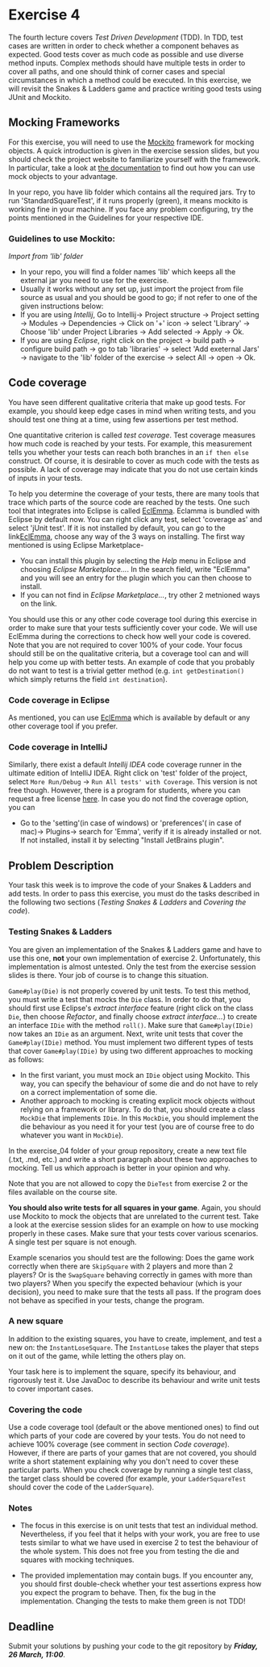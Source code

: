 # Exercise 4

The fourth lecture covers *Test Driven Development* (TDD). In TDD, test cases 
are written in order to check whether a component behaves as expected. Good 
tests cover as much code as possible and use diverse method inputs. Complex 
methods should have multiple tests in order to cover all paths, and one should 
think of corner cases and special circumstances in which a method could be 
executed. In this exercise, we will revisit the Snakes & Ladders game and 
practice writing good tests using JUnit and Mockito.


## Mocking Frameworks

For this exercise, you will need to use the [Mockito](http://mockito.org/) 
framework for mocking objects. A quick introduction is given in the exercise 
session slides, but you should check the project website to familiarize 
yourself with the framework. In particular, take a look at [the 
documentation](http://mockito.github.io/mockito/docs/current/org/mockito/Mockito.html) 
to find out how you can use mock objects to your advantage.

In your repo, you have lib folder which contains all the required jars. Try to run 'StandardSquareTest', if it runs properly (green), it means mockito is working fine in your machine. If you face any problem configuring, try the points mentioned in the Guidelines for your respective IDE.

### Guidelines to use Mockito:
 *Import from 'lib' folder*
- In your repo, you will find a folder names 'lib' which keeps all the external jar you need to use for the exercise.
- Usually it works without any set up, just import the project from file source as usual and you should be good to go; if not refer to one of the given instructions below:
- If you are using *Intellij*, Go to Intellij-> Project structure -> Project setting -> Modules -> Dependencies -> Click on '+' icon -> select 'Library' -> Choose 'lib' under Project Libraries -> Add selected -> Apply -> Ok.
- If you are using *Eclipse*, right click on the project -> build path -> configure build path -> go to tab 'libraries' -> select 'Add exeternal Jars' -> navigate to the 'lib' folder of the exercise -> select All -> open -> Ok.


## Code coverage

You have seen different qualitative criteria that make up good tests. For 
example, you should keep edge cases in mind when writing tests, and you should 
test one thing at a time, using few assertions per test method.

One quantitative criterion is called *test coverage*. Test coverage measures 
how much code is reached by your tests. For example, this measurement tells 
you whether your tests can reach both branches in an `if then else` construct. 
Of course, it is desirable to cover as much code with the tests as possible. A 
lack of coverage may indicate that you do not use certain kinds of inputs in 
your tests.

To help you determine the coverage of your tests, there are many tools that 
trace which parts of the source code are reached by the tests. One such tool 
that integrates into Eclipse is called [EclEmma](http://eclemma.org/).
Eclamma is bundled with Eclipse by default now. You can right click any test, select 
'coverage as' and select 'jUnit test'.
If it is not installed by default, you can go to the link[EclEmma](https://www.eclemma.org/installation.html), choose any way of the 3 ways on installing.
The first way mentioned is using Eclipse Marketplace-
- You can install this plugin by selecting the *Help* menu in Eclipse and choosing 
*Eclipse Marketplace...*. In the search field, write "EclEmma" and you will 
see an entry for the plugin which you can then choose to install.
- If you can not find in *Eclipse Marketplace...*, try other 2 metnioned ways on the link.

You should use this or any other code coverage tool during this exercise in 
order to make sure that your tests sufficiently cover your code. We will use 
EclEmma during the corrections to check how well your code is covered. Note 
that you are not required to cover 100% of your code. Your focus should still 
be on the qualitative criteria, but a coverage tool can and will help you come 
up with better tests. An example of code that you probably do not want to test 
is a trivial getter method (e.g. `int getDestination()` which simply returns 
the field `int destination`).


### Code coverage in Eclipse

As mentioned, you can use [EclEmma](http://eclemma.org/) which is available by default or any other coverage 
tool if you prefer.

### Code coverage in IntelliJ

Similarly, there exist a default *Intellij IDEA* code coverage runner in the ultimate edition of IntelliJ IDEA.
Right click on 'test' folder of the project, select  `More Run/Debug` -> `Run All tests' with Coverage`. This version is not free though.
However, there is a program for students, where you can request a free license
[here](https://www.jetbrains.com/student/).
In case you do not find the coverage option, you can
- Go to the 'setting'(in case of windows) or 'preferences'( in case of mac)-> Plugins->
search for 'Emma', verify if it is already installed or not. If not installed, install it by selecting "Install JetBrains plugin".

## Problem Description

Your task this week is to improve the code of your Snakes & Ladders and add 
tests. In order to pass this exercise, you must do the tasks described in the 
following two sections (*Testing Snakes & Ladders* and *Covering the code*).


### Testing Snakes & Ladders

You are given an implementation of the Snakes & Ladders game and have to use 
this one, **not** your own implementation of exercise 2. Unfortunately, this 
implementation is almost untested. Only the test from the exercise session 
slides is there. Your job of course is to change this situation.

`Game#play(Die)` is not properly covered by unit tests. To test this method, 
you must write a test that mocks the `Die` class. In order to do that, you 
should first use Eclipse's *extract interface* feature (right click on the 
class `Die`, then choose *Refactor*, and finally choose *extract 
interface...*) to create an interface `IDie` with the method `roll()`. Make 
sure that `Game#play(IDie)` now takes an `IDie` as an argument. Next, write 
unit tests that cover the `Game#play(IDie)` method. You must implement two 
different types of tests that cover `Game#play(IDie)` by using two different 
approaches to mocking as follows:

- In the first variant, you must mock an `IDie` object using Mockito. This 
  way, you can specify the behaviour of some die and do not have to rely on a 
  correct implementation of some die.
- Another approach to mocking is creating explicit mock objects without 
  relying on a framework or library. To do that, you should create a class 
  `MockDie` that implements `IDie`. In this `MockDie`, you should implement 
  the die behaviour as you need it for your test (you are of course free to do 
  whatever you want in `MockDie`).

In the exercise_04 folder of your group repository, create a new text file 
(.txt, .md, etc.) and write a short paragraph about these two approaches to 
mocking. Tell us which approach is better in your opinion and why.

Note that you are not allowed to copy the `DieTest` from exercise 2 or the 
files available on the course site.

**You should also write tests for all squares in your game**. Again, you 
should use Mockito to mock the objects that are unrelated to the current test. 
Take a look at the exercise session slides for an example on how to use 
mocking properly in these cases. Make sure that your tests cover various 
scenarios. A single test per square is not enough.

Example scenarios you should test are the following: Does the game work 
correctly when there are `SkipSquare` with 2 players and more than 2 players? Or is the 
`SwapSquare` behaving correctly in games with more than two players? When you specify the expected 
behaviour (which is your decision), you need to make sure that the tests all pass. If the program 
does not behave as specified in your  tests, change the program.

### A new square

In addition to the existing squares, you have to create, implement, and test 
a new on: the `InstantLoseSquare`. The `InstantLose` takes the player that steps
on it out of the game, while letting the others play on.

Your task here is to implement the square, specify its behaviour, and 
rigorously test it. Use JavaDoc to describe its behaviour and write unit tests 
to cover important cases.

### Covering the code

Use a code coverage tool (default or the above mentioned ones) to find out which parts of your code 
are covered by your tests. You do not need to achieve 100% coverage (see 
comment in section *Code coverage*). However, if there are parts of your games 
that are not covered, you should write a short statement explaining why you 
don't need to cover these particular parts. When you check coverage by running 
a single test class, the target class should be covered (for example, your 
`LadderSquareTest` should cover the code of the `LadderSquare`).

### Notes

- The focus in this exercise is on unit tests that test an individual method. 
  Nevertheless, if you feel that it helps with your work, you are free to use 
  tests similar to what we have used in exercise 2 to test the behaviour of 
  the whole system. This does not free you from testing the die and squares 
  with mocking techniques.

- The provided implementation may contain bugs. If you encounter any, you 
  should first double-check whether your test assertions express how you 
  expect the program to behave. Then, fix the bug in the implementation. 
  Changing the tests to make them green is not TDD!


## Deadline

Submit your solutions by pushing your code to the git repository by
___Friday, 26 March, 11:00___.
